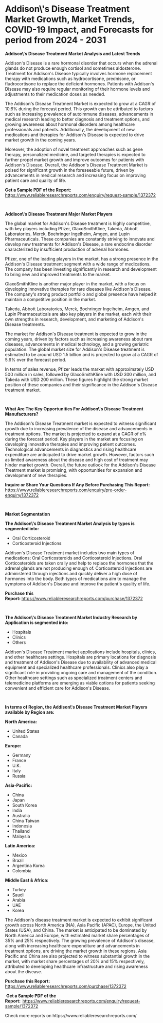 <p><h1>Addison\'s Disease Treatment Market Growth, Market Trends, COVID-19 Impact, and Forecasts for period from 2024 - 2031</h1></p><p><strong>Addison\'s Disease Treatment Market Analysis and Latest Trends</strong></p>
<p><p>Addison's Disease is a rare hormonal disorder that occurs when the adrenal glands do not produce enough cortisol and sometimes aldosterone. Treatment for Addison's Disease typically involves hormone replacement therapy with medications such as hydrocortisone, prednisone, or fludrocortisone to replace the deficient hormones. Patients with Addison's Disease may also require regular monitoring of their hormone levels and adjustments to their medication doses as needed.</p><p>The Addison's Disease Treatment Market is expected to grow at a CAGR of 10.6% during the forecast period. This growth can be attributed to factors such as increasing prevalence of autoimmune diseases, advancements in medical research leading to better diagnosis and treatment options, and growing awareness about hormonal disorders among healthcare professionals and patients. Additionally, the development of new medications and therapies for Addison's Disease is expected to drive market growth in the coming years.</p><p>Moreover, the adoption of novel treatment approaches such as gene therapy, personalized medicine, and targeted therapies is expected to further propel market growth and improve outcomes for patients with Addison's Disease. Overall, the Addison's Disease Treatment Market is poised for significant growth in the foreseeable future, driven by advancements in medical research and increasing focus on improving patient care and quality of life.</p></p>
<p><strong>Get a Sample PDF of the Report:&nbsp;</strong> <a href="https://www.reliableresearchreports.com/enquiry/request-sample/1372372">https://www.reliableresearchreports.com/enquiry/request-sample/1372372</a></p>
<p>&nbsp;</p>
<p><strong>Addison\'s Disease Treatment Major Market Players</strong></p>
<p><p>The global market for Addison's Disease treatment is highly competitive, with key players including Pfizer, GlaxoSmithKline, Takeda, Abbott Laboratories, Merck, Boehringer Ingelheim, Amgen, and Lupin Pharmaceuticals. These companies are constantly striving to innovate and develop new treatments for Addison's Disease, a rare endocrine disorder characterized by insufficient production of adrenal hormones.</p><p>Pfizer, one of the leading players in the market, has a strong presence in the Addison's Disease treatment segment with a wide range of medications. The company has been investing significantly in research and development to bring new and improved treatments to the market.</p><p>GlaxoSmithKline is another major player in the market, with a focus on developing innovative therapies for rare diseases like Addison's Disease. The company's strong product portfolio and global presence have helped it maintain a competitive position in the market.</p><p>Takeda, Abbott Laboratories, Merck, Boehringer Ingelheim, Amgen, and Lupin Pharmaceuticals are also key players in the market, each with their own strengths in research, development, and marketing of Addison's Disease treatments.</p><p>The market for Addison's Disease treatment is expected to grow in the coming years, driven by factors such as increasing awareness about rare diseases, advancements in medical technology, and a growing geriatric population. The global market size for Addison's Disease treatment is estimated to be around USD 1.5 billion and is projected to grow at a CAGR of 5.6% over the forecast period.</p><p>In terms of sales revenue, Pfizer leads the market with approximately USD 500 million in sales, followed by GlaxoSmithKline with USD 300 million, and Takeda with USD 200 million. These figures highlight the strong market position of these companies and their significance in the Addison's Disease treatment market.</p></p>
<p>&nbsp;</p>
<p><strong>What Are The Key Opportunities For Addison\'s Disease Treatment Manufacturers?</strong></p>
<p><p>The Addison's Disease Treatment market is expected to witness significant growth due to increasing prevalence of the disease and advancements in treatment options. The market is projected to expand at a CAGR of x% during the forecast period. Key players in the market are focusing on developing innovative therapies and improving patient outcomes. Technological advancements in diagnostics and rising healthcare expenditure are anticipated to drive market growth. However, factors such as limited awareness about the disease and high cost of treatment may hinder market growth. Overall, the future outlook for the Addison's Disease Treatment market is promising, with opportunities for expansion and development of new therapies.</p></p>
<p><strong>Inquire or Share Your Questions If Any Before Purchasing This Report:</strong> <a href="https://www.reliableresearchreports.com/enquiry/pre-order-enquiry/1372372">https://www.reliableresearchreports.com/enquiry/pre-order-enquiry/1372372</a></p>
<p>&nbsp;</p>
<p><strong>Market Segmentation</strong></p>
<p><strong>The Addison\'s Disease Treatment Market Analysis by types is segmented into:</strong></p>
<p><ul><li>Oral Corticosteroid</li><li>Corticosteroid Injections</li></ul></p>
<p><p>Addison's Disease Treatment market includes two main types of medications: Oral Corticosteroids and Corticosteroid Injections. Oral Corticosteroids are taken orally and help to replace the hormones that the adrenal glands are not producing enough of. Corticosteroid Injections are administered through injections and quickly deliver a high dose of hormones into the body. Both types of medications aim to manage the symptoms of Addison's Disease and improve the patient's quality of life.</p></p>
<p><strong>Purchase this Report:&nbsp;</strong><a href="https://www.reliableresearchreports.com/purchase/1372372">https://www.reliableresearchreports.com/purchase/1372372</a></p>
<p>&nbsp;</p>
<p><strong>The Addison\'s Disease Treatment Market Industry Research by Application is segmented into:</strong></p>
<p><ul><li>Hospitals</li><li>Clinics</li><li>Others</li></ul></p>
<p><p>Addison's Disease Treatment market applications include hospitals, clinics, and other healthcare settings. Hospitals are primary locations for diagnosis and treatment of Addison's Disease due to availability of advanced medical equipment and specialized healthcare professionals. Clinics also play a significant role in providing ongoing care and management of the condition. Other healthcare settings such as specialized treatment centers and telemedicine platforms are emerging as viable options for patients seeking convenient and efficient care for Addison's Disease.</p></p>
<p>&nbsp;</p>
<p><strong>In terms of Region, the Addison\'s Disease Treatment Market Players available by Region are:</strong></p>
<p>
    <p> <strong> North America: </strong>
        <ul>
            <li>United States</li>
            <li>Canada</li>
        </ul>
        </p> 
    <p> <strong> Europe: </strong>
        <ul>
            <li>Germany</li>
            <li>France</li>
            <li>U.K.</li>
            <li>Italy</li>
            <li>Russia</li>
        </ul>
        </p> 
    <p> <strong> Asia-Pacific: </strong>
        <ul>
            <li>China</li>
            <li>Japan</li>
            <li>South Korea</li>
            <li>India</li>
            <li>Australia</li>
            <li>China Taiwan</li>
            <li>Indonesia</li>
            <li>Thailand</li>
            <li>Malaysia</li>
        </ul>
        </p> 
    <p> <strong> Latin America: </strong>
        <ul>
            <li>Mexico</li>
            <li>Brazil</li>
            <li>Argentina Korea</li>
            <li>Colombia</li>
        </ul>
        </p> 
    <p> <strong> Middle East & Africa: </strong>
        <ul>
            <li>Turkey</li>
            <li>Saudi</li>
            <li>Arabia</li>
            <li>UAE</li>
            <li>Korea</li>
        </ul>
    </p>
    </p>
<p><p>The Addison's disease treatment market is expected to exhibit significant growth across North America (NA), Asia Pacific (APAC), Europe, the United States (USA), and China. The market is anticipated to be dominated by North America and Europe, with estimated market share percentages of 35% and 25% respectively. The growing prevalence of Addison's disease, along with increasing healthcare expenditure and advancements in treatment options, are driving the market growth in these regions. Asia Pacific and China are also projected to witness substantial growth in the market, with market share percentages of 20% and 15% respectively, attributed to developing healthcare infrastructure and rising awareness about the disease.</p></p>
<p><strong>Purchase this Report: </strong><a href="https://www.reliableresearchreports.com/purchase/1372372">https://www.reliableresearchreports.com/purchase/1372372</a></p>
<p>&nbsp;<strong>Get a Sample PDF of the Report:&nbsp;&nbsp;</strong><a href="https://www.reliableresearchreports.com/enquiry/request-sample/1372372">https://www.reliableresearchreports.com/enquiry/request-sample/1372372</a></p>
<p><strong></strong></p>
<p>Check more reports on https://www.reliableresearchreports.com/</p>